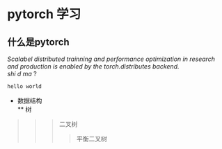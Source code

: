 # pytorch 学习

## 什么是pytorch
*Scalabel distributed trainning and performance optimization in research and production is enabled by the torch.distributes backend.*<br> _shi d ma_ ?


```cpp
hello world
```
* 数据结构  
** 树
> > > 二叉树
> > > > 平衡二叉树
> > > > 

